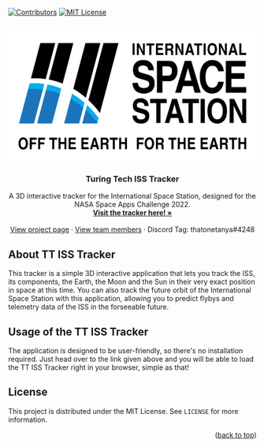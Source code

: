 
<a name="readme-top"></a>


[![Contributors][contributors-shield]][contributors-url]
[![MIT License][license-shield]][license-url]


<br />
<div align="center">
  <a href="https://2022.spaceappschallenge.org/challenges/2022-challenges/track-the-iss">
    <img src="assets/img/isslogo.png" alt="Logo" width="600" height="263">
  </a>

  <h3 align="center">Turing Tech ISS Tracker</h3>

  <p align="center">
    A 3D interactive tracker for the International Space Station, designed for the NASA Space Apps Challenge 2022.
    <br />
    <a href="https://lucinne.github.io/track-the-iss-spaceapps2022/"><strong>Visit the tracker here! »</strong></a>
    <br />
    <br />
    <a href="https://2022.spaceappschallenge.org/challenges/2022-challenges/track-the-iss/teams/ccs-turing-tech/project">View project page</a>
    ·
    <a href="https://2022.spaceappschallenge.org/challenges/2022-challenges/track-the-iss/teams/ccs-turing-tech/members">View team members</a>
    ·
    <a>Discord Tag: thatonetanya#4248</a>
  </p>
</div>


## About TT ISS Tracker

This tracker is a simple 3D interactive application that lets you track the ISS, its components, the Earth, the Moon and the Sun in their very exact position in space at this time.
You can also track the future orbit of the International Space Station with this application, allowing you to predict flybys and telemetry data of the ISS in the forseeable future.


## Usage of the TT ISS Tracker

The application is designed to be user-friendly, so there's no installation required. Just head over to the link given above and you will be able to load the TT ISS Tracker right in your browser, simple as that!


## License

This project is distributed under the MIT License. See `LICENSE` for more information.

<p align="right">(<a href="#readme-top">back to top</a>)</p>



[contributors-shield]: https://img.shields.io/github/contributors/lucinne/track-the-iss-spaceapps2022?style=for-the-badge
[contributors-url]: https://github.com/lucinne/track-the-iss-spaceapps2022/graphs/contributors
[license-shield]: https://img.shields.io/github/license/lucinne/track-the-iss-spaceapps2022.svg?style=for-the-badge
[license-url]: https://github.com/lucinne/track-the-iss-spaceapps2022/blob/main/LICENSE
